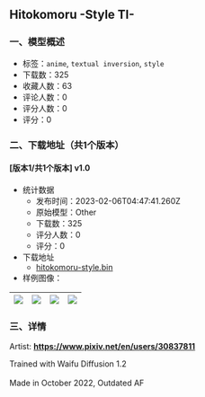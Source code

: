 ## Hitokomoru -Style TI-
### 一、模型概述

- 标签：`anime`, `textual inversion`, `style`
- 下载数：325
- 收藏人数：63
- 评论人数：0
- 评分人数：0
- 评分：0

### 二、下载地址（共1个版本）

#### [版本1/共1个版本] v1.0

- 统计数据
  - 发布时间：2023-02-06T04:47:41.260Z
  - 原始模型：Other
  - 下载数：325
  - 评分人数：0
  - 评分：0
- 下载地址
  - [hitokomoru-style.bin](https://civitai.com/api/download/models/7820)
- 样例图像：

| <img src="https://image.civitai.com/xG1nkqKTMzGDvpLrqFT7WA/f612c8fb-a519-4909-f7c0-d83c5adf1500/width=450/73485.jpeg" /> | <img src="https://image.civitai.com/xG1nkqKTMzGDvpLrqFT7WA/756387ea-e538-498c-ec37-a552b078d200/width=450/73483.jpeg" /> | <img src="https://image.civitai.com/xG1nkqKTMzGDvpLrqFT7WA/1fe85709-3edf-4f0f-6fd5-2e22441fbb00/width=450/73481.jpeg" /> | <img src="https://image.civitai.com/xG1nkqKTMzGDvpLrqFT7WA/be647cf7-5d41-4a2c-8fa8-4c68a2d26100/width=450/73484.jpeg" /> |
| ---- | ---- | ---- | ---- |


### 三、详情
<p>Artist: <a target="_blank" rel="ugc" href="https://www.pixiv.net/en/users/30837811"><strong><u>https://www.pixiv.net/en/users/30837811</u></strong></a></p><p>Trained with Waifu Diffusion 1.2<br /><br />Made in October 2022, Outdated AF</p>